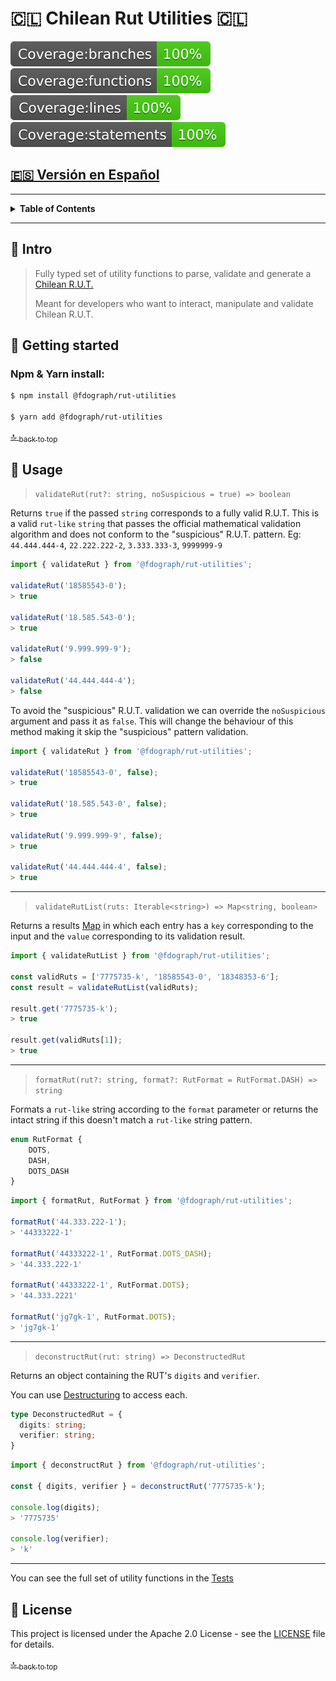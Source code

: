 # 🇨🇱 Chilean Rut Utilities 🇨🇱

![Coverage - Branches](badges/badge-branches.svg)
![Coverage - Functions](badges/badge-functions.svg)
![Coverage - Lines](badges/badge-lines.svg)
![Coverage - Statements](badges/badge-statements.svg)

## [:es: Versión en Español](README-es.md)

---

<div id="contents"></div>

<details>
  <summary><strong>Table of Contents</strong></summary>
  
- <a href="README-es.md">:es: Versión en Español</a>
- <a href="#intro">:speech_balloon: Intro</a>
- <a href="#getting-started">:rocket: Getting Started</a>
- <a href="#usage">:wrench: Usage</a>
- <a href="#license">:page_facing_up: License</a>
</details>

---

<div id="intro"></div>

## :speech_balloon: Intro

>Fully typed set of utility functions to parse, validate and generate a [Chilean R.U.T.](https://es.wikipedia.org/wiki/Rol_%C3%9Anico_Tributario)
>
>Meant for developers who want to interact, manipulate and validate Chilean R.U.T.


<div id="getting-started"></div>

## :rocket: Getting started

### Npm & Yarn install:

```bash
$ npm install @fdograph/rut-utilities

$ yarn add @fdograph/rut-utilities
```

<a href="#contents">:top: <sub>back to top</sub></a>

<div id="getting-started"></div>

## :wrench: Usage

> `validateRut(rut?: string, noSuspicious = true) => boolean`

Returns `true` if the passed `string` corresponds to a fully valid R.U.T. This is a valid `rut-like` `string` that passes the official mathematical validation algorithm and does not conform to the "suspicious" R.U.T. pattern. Eg: `44.444.444-4`, `22.222.222-2`, `3.333.333-3`, `9999999-9`

```typescript
import { validateRut } from '@fdograph/rut-utilities';

validateRut('18585543-0');
> true

validateRut('18.585.543-0');
> true

validateRut('9.999.999-9');
> false

validateRut('44.444.444-4');
> false
```

To avoid the "suspicious" R.U.T. validation we can override the `noSuspicious` argument and pass it as `false`. This will change the behaviour of this method making it skip the "suspicious" pattern validation.

```typescript
import { validateRut } from '@fdograph/rut-utilities';

validateRut('18585543-0', false);
> true

validateRut('18.585.543-0', false);
> true

validateRut('9.999.999-9', false);
> true

validateRut('44.444.444-4', false);
> true
```

---

> `validateRutList(ruts: Iterable<string>) => Map<string, boolean>`

Returns a results [Map](https://developer.mozilla.org/en-US/docs/Web/JavaScript/Reference/Global_Objects/Map) in which each entry has a `key` corresponding to the input and the `value` corresponding to its validation result.

```typescript
import { validateRutList } from '@fdograph/rut-utilities';

const validRuts = ['7775735-k', '18585543-0', '18348353-6'];
const result = validateRutList(validRuts);

result.get('7775735-k');
> true

result.get(validRuts[1]);
> true

```
---

> `formatRut(rut?: string, format?: RutFormat = RutFormat.DASH) => string`

Formats a `rut-like` string according to the `format` parameter or returns the intact string if this doesn't match a `rut-like` string pattern.

```typescript
enum RutFormat {
	DOTS,
	DASH,
	DOTS_DASH
}
```
```typescript
import { formatRut, RutFormat } from '@fdograph/rut-utilities';

formatRut('44.333.222-1');
> '44333222-1'

formatRut('44333222-1', RutFormat.DOTS_DASH);
> '44.333.222-1'

formatRut('44333222-1', RutFormat.DOTS);
> '44.333.2221'

formatRut('jg7gk-1', RutFormat.DOTS);
> 'jg7gk-1'
```

---

> `deconstructRut(rut: string) => DeconstructedRut`

Returns an object containing the RUT's `digits` and `verifier`.

You can use [Destructuring](https://developer.mozilla.org/en-US/docs/Web/JavaScript/Reference/Operators/Destructuring_assignment) to access each.

```typescript
type DeconstructedRut = {
  digits: string;
  verifier: string;
}
```

```typescript
import { deconstructRut } from '@fdograph/rut-utilities';

const { digits, verifier } = deconstructRut('7775735-k');

console.log(digits);
> '7775735'

console.log(verifier);
> 'k'

```
---

You can see the full set of utility functions in the [Tests](src/tests/main.test.ts)

<div id="license"></div>

## :page_facing_up: License

This project is licensed under the Apache 2.0 License - see the [LICENSE](LICENSE) file for details.

<a href="#contents">:top: <sub>back to top</sub></a>

